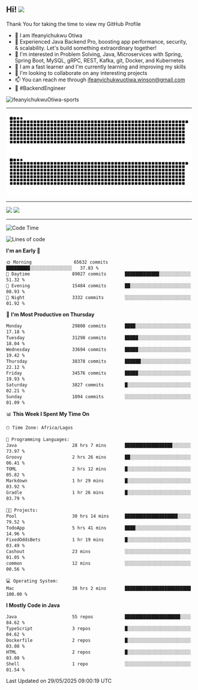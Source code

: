 <!-- BLOG-POST-LIST:START --><!-- BLOG-POST-LIST:END -->

## Hi! <img src="https://media.giphy.com/media/hvRJCLFzcasrR4ia7z/giphy.gif" width="4%"> 

Thank You for taking the time to view my GitHub Profile

- 👋 I am Ifeanyichukwu Otiwa
- 🚀 Experienced Java Backend Pro, boosting app performance, security, & scalability. Let's build something extraordinary together!
- 👀 I'm interested in Problem Solving, Java, Microservices with Spring, Spring Boot, MySQL, gRPC, REST, Kafka, git, Docker, and Kubernetes
- 🌱 I am a fast learner and I'm currently learning and improving my skills
- 💞️ I'm looking to collaborate on any interesting projects
- 📫 You can reach me through ifeanyichukwuotiwa.winson@gmail.com
- 🚀 #BackendEngineer

<p align="left" marginTop="10px"> <img src="https://komarev.com/ghpvc/?username=ifeanyichukwuOtiwa-sports&label=Profile%20views&color=0e75b6&style=for-the-badge" alt="ifeanyichukwuOtiwa-sports" /> </p>

***

<!--🐍📈SNAKEGRAPH / 🌐WEBSITE: https://github.com/Platane/snk -->
![github contribution grid snake animation](https://raw.githubusercontent.com/ifeanyichukwuOtiwa-sports/ifeanyichukwuOtiwa-sports/output/github-contribution-grid-snake-dark.svg#gh-dark-mode-only)![github contribution grid snake animation](https://raw.githubusercontent.com/ifeanyichukwuOtiwa-sports/ifeanyichukwuOtiwa-sports/output/github-contribution-grid-snake.svg#gh-light-mode-only)

***

<p float="left">
  <img float="left" src="https://github-readme-stats.vercel.app/api?username=ifeanyichukwuOtiwa-sports&count_private=true&include_all_commits=true&theme=react&show_icons=true" />
  <img float="right" src="https://github-readme-stats.vercel.app/api/top-langs/?username=ifeanyichukwuOtiwa-sports&layout=compact&show_icons=true&theme=react" /> 
</p>

***



<!--START_SECTION:waka-->
![Code Time](http://img.shields.io/badge/Code%20Time-3%2C755%20hrs%207%20mins-blue)

![Lines of code](https://img.shields.io/badge/From%20Hello%20World%20I%27ve%20Written-49.8%20million%20lines%20of%20code-blue)

**I'm an Early 🐤** 

```text
🌞 Morning                65632 commits       █████████░░░░░░░░░░░░░░░░   37.83 % 
🌆 Daytime                89027 commits       █████████████░░░░░░░░░░░░   51.32 % 
🌃 Evening                15484 commits       ██░░░░░░░░░░░░░░░░░░░░░░░   08.93 % 
🌙 Night                  3332 commits        ░░░░░░░░░░░░░░░░░░░░░░░░░   01.92 % 
```
📅 **I'm Most Productive on Thursday** 

```text
Monday                   29808 commits       ████░░░░░░░░░░░░░░░░░░░░░   17.18 % 
Tuesday                  31298 commits       █████░░░░░░░░░░░░░░░░░░░░   18.04 % 
Wednesday                33694 commits       █████░░░░░░░░░░░░░░░░░░░░   19.42 % 
Thursday                 38378 commits       ██████░░░░░░░░░░░░░░░░░░░   22.12 % 
Friday                   34576 commits       █████░░░░░░░░░░░░░░░░░░░░   19.93 % 
Saturday                 3827 commits        █░░░░░░░░░░░░░░░░░░░░░░░░   02.21 % 
Sunday                   1894 commits        ░░░░░░░░░░░░░░░░░░░░░░░░░   01.09 % 
```


📊 **This Week I Spent My Time On** 

```text
🕑︎ Time Zone: Africa/Lagos

💬 Programming Languages: 
Java                     28 hrs 7 mins       ██████████████████░░░░░░░   73.97 % 
Groovy                   2 hrs 26 mins       ██░░░░░░░░░░░░░░░░░░░░░░░   06.41 % 
TOML                     2 hrs 12 mins       █░░░░░░░░░░░░░░░░░░░░░░░░   05.82 % 
Markdown                 1 hr 29 mins        █░░░░░░░░░░░░░░░░░░░░░░░░   03.92 % 
Gradle                   1 hr 26 mins        █░░░░░░░░░░░░░░░░░░░░░░░░   03.79 % 

🐱‍💻 Projects: 
Pool                     30 hrs 14 mins      ████████████████████░░░░░   79.52 % 
TodoApp                  5 hrs 41 mins       ████░░░░░░░░░░░░░░░░░░░░░   14.96 % 
FixedOddsBets            1 hr 19 mins        █░░░░░░░░░░░░░░░░░░░░░░░░   03.49 % 
Cashout                  23 mins             ░░░░░░░░░░░░░░░░░░░░░░░░░   01.05 % 
common                   12 mins             ░░░░░░░░░░░░░░░░░░░░░░░░░   00.56 % 

💻 Operating System: 
Mac                      38 hrs 2 mins       █████████████████████████   100.00 % 
```

**I Mostly Code in Java** 

```text
Java                     55 repos            █████████████████████░░░░   84.62 % 
TypeScript               3 repos             █░░░░░░░░░░░░░░░░░░░░░░░░   04.62 % 
Dockerfile               2 repos             █░░░░░░░░░░░░░░░░░░░░░░░░   03.08 % 
HTML                     2 repos             █░░░░░░░░░░░░░░░░░░░░░░░░   03.08 % 
Shell                    1 repo              ░░░░░░░░░░░░░░░░░░░░░░░░░   01.54 % 
```




 Last Updated on 29/05/2025 09:00:19 UTC
<!--END_SECTION:waka-->

<!--
<p align="center">
![trophy](https://github-profile-trophy.vercel.app/?username=ifeanyichukwuOtiwa-sports&theme=onedark) (https://github.com/ryo-ma/github-profile-trophy)
</p>
-->

<!---
ifeanyi-otiwa/ifeanyi-otiwa is a ✨ special ✨ repository because its `README.md` (this file) appears on your GitHub profile.
You can click the Preview link to take a look at your changes.
--->
